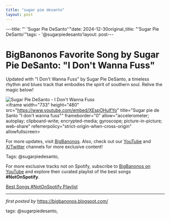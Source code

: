 ```yaml
---
title: "sugar pie desanto"
layout: post
---
```

---title: "' 'Sugar Pie DeSanto''"date: 2024-12-30original_title: "'Sugar Pie DeSanto'"tags:  - '@sugarpiedesanto'layout: post---<!-- Title of the Post --><h1 >BigBanonos Favorite Song by Sugar Pie DeSanto: "I Don't Wanna Fuss"</h1> <!-- Introductory Text --><p >Updated with "I Don't Wanna Fuss" by Sugar Pie DeSanto, a timeless rhythm and blues track that embodies the spirit of southern soul. Relive the magic below!</p> <!-- Featured Image --><div > <img src="https://i.scdn.co/image/ab67616d0000b273e88ad10ebfbd0712d5d6a761" alt="Sugar Pie DeSanto - I Don't Wanna Fuss" /></div> <!-- YouTube Video Embed --><div > <iframe width="733" height="480" src="https://www.youtube.com/embed/XEspOHuIfYo" title="Sugar pie de Santo "I don't wanna fuss"" frameborder="0" allow="accelerometer; autoplay; clipboard-write; encrypted-media; gyroscope; picture-in-picture; web-share" referrerpolicy="strict-origin-when-cross-origin" allowfullscreen></iframe></div> <!-- Footer Links --><div > <p>For more updates, visit <a href="https://bigbanonos.blogspot.com/" target="_blank">BigBanonos</a>. Also, check out our <a href="https://www.youtube.com/@BigBanonos" target="_blank">YouTube</a> and <a href="https://x.com/bigbanonos" target="_blank">X/Twitter</a> channels for more exclusive content!</p></div> <!-- Tags --><p >Tags: @sugarpiedesanto,</p><!--Subscribe and Playlist Links--><div>    <p>For more exclusive tracks not on Spotify, subscribe to <a href="https://www.youtube.com/@BigBanonos" target="_blank">BigBanonos on YouTube</a> and explore their curated playlist of the best songs <strong>#NotOnSpotify</strong>.</p>    <p><a href="https://www.youtube.com/playlist?list=PLtuNtuTatqI0kFahUCbtbfenC_ET5O_tr" target="_blank">Best Songs #NotOnSpotify Playlist<br /></a></p></div><hr /><p><em>first posted by</em> <a href="https://bigbanonos.blogspot.com/" rel="noopener" target="_new">https://bigbanonos.blogspot.com/</a></p><p>tags: @sugarpiedesanto,</p>